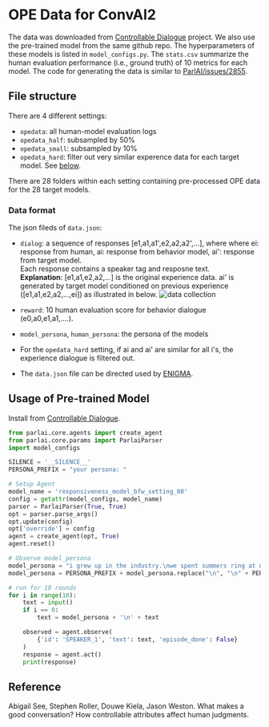 # OPE Data for ConvAI2

The data was downloaded from [Controllable Dialogue](https://github.com/facebookresearch/ParlAI/tree/controllable_dialogue_archive/projects/controllable_dialogue) project.
We also use the pre-trained model from the same github repo.
The hyperparameters of these models is listed in `model_configs.py`.
The `stats.csv` summarize the human evaluation performance (i.e., ground truth) of 10 metrics for each model.
The code for generating the data is similar to [ParlAI/issues/2855](
https://github.com/facebookresearch/ParlAI/issues/2855).

## File structure

There are 4 different settings:
- `opedata`: all human-model evaluation logs
- `opedata_half`: subsampled by 50%
- `opedata_small`: subsampled by 10%
- `opedata_hard`: filter out very similar experence data for each target model. See [below](#opedata_hard).

There are 28 folders within each setting containing pre-processed OPE data for the 28 target models. 

### Data format

The json fileds of `data.json`:
- `dialog`: a sequence of responses  \[e1,a1,a1',e2,a2,a2',...\], where where ei: response from human, ai: response from behavior model, ai': response from target model. 
</br> Each response contains a speaker tag and resposne text. 
</br> **Explanation**: \[e1,a1,e2,a2,...\] is the original experience data. ai' is generated by target model conditioned on previous experience (\[e1,a1,e2,a2,...,ei\]) as illustrated in below.
![data collection](https://user-images.githubusercontent.com/29517186/123739016-efbe5900-d873-11eb-98d2-a3a1e5701fd0.png)

- `reward`: 10 human evaluation score for behavior dialogue (e0,a0,e1,a1,....).
- `model_persona`, `human_persona`: the persona of the models
- <a id="opedata_hard"></a> For the `opedata_hard` setting, if ai and ai' are similar for all i's, the experience dialogue is filtered out.
- The `data.json` file can be directed used by [ENIGMA](https://github.com/google-research/google-research/tree/master/dialogue_ope/airdialogue_ope).



## Usage of Pre-trained Model

Install from [Controllable Dialogue](https://github.com/facebookresearch/ParlAI/tree/controllable_dialogue_archive/projects/controllable_dialogue). 

```python
from parlai.core.agents import create_agent
from parlai.core.params import ParlaiParser
import model_configs

SILENCE = '__SILENCE__'
PERSONA_PREFIX = "your persona: "

# Setup Agent 
model_name = 'responsiveness_model_bfw_setting_00'
config = getattr(model_configs, model_name)
parser = ParlaiParser(True, True)
opt = parser.parse_args()
opt.update(config)
opt['override'] = config 
agent = create_agent(opt, True)
agent.reset()

# Observe model_persona
model_persona = "i grew up in the industry.\nwe spent summers ring at national parks.\ni am a country music singer.\nmy favorite band is rascal flats."
model_persona = PERSONA_PREFIX + model_persona.replace("\n", "\n" + PERSONA_PREFIX)

# run for 10 rounds
for i in range(10):
    text = input()
    if i == 0:
        text = model_persona + '\n' + text

    observed = agent.observe(
        {'id': 'SPEAKER_1', 'text': text, 'episode_done': False}
    )
    response = agent.act()
    print(response)
```

## Reference

Abigail See, Stephen Roller, Douwe Kiela, Jason Weston. What makes a good conversation? How controllable attributes affect human judgments. 